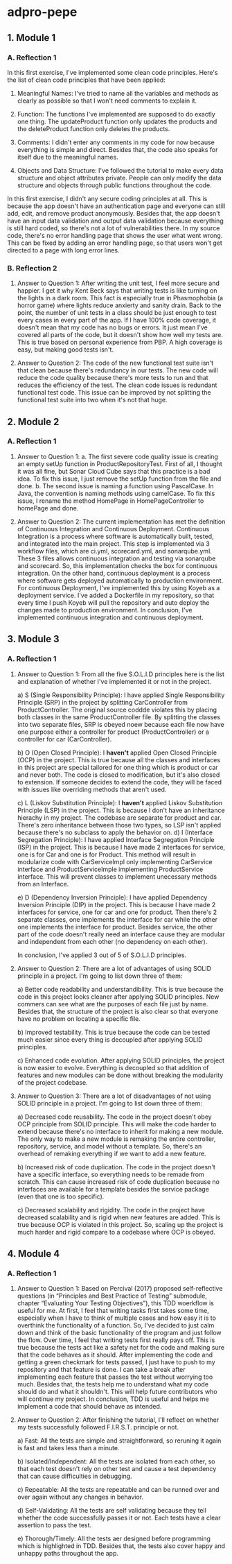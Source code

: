 ﻿# adpro-pepe

## 1. Module 1
### A. Reflection 1

In this first exercise, I've implemented some clean code principles. Here's the list of clean code principles that have been applied:
1. Meaningful Names: I've tried to name all the variables and methods as clearly as possible so that I won't need comments to explain it.

2. Function: The functions I've implemented are supposed to do exactly one thing. The updateProduct function only updates the products and the deleteProduct function only deletes the products.

3. Comments: I didn't enter any comments in my code for now because everything is simple and direct. Besides that, the code also speaks for itself due to the meaningful names.

4. Objects and Data Structure: I've followed the tutorial to make every data structure and object attributes private. People can only modify the data structure and objects through public functions throughout the code.

In this first exercise, I didn't any secure coding principles at all. This is because the app doesn't have an authentication page and everyone can still add, edit, and remove product anonymously. Besides that, the app doesn't have an input data validation and output data validation because everything is still hard coded, so there's not a lot of vulnerabilities there. In my source code, there's no error handling page that shows the user what went wrong. This can be fixed by adding an error handling page, so that users won't get directed to a page with long error lines.

### B. Reflection 2
1) Answer to Question 1: After writing the unit test, I feel more secure and happier. I get it why Kent Beck says that writing tests is like turning on the lights in a dark room. This fact is especially true in Phasmophobia (a horror game) where lights reduce anxierty and sanity drain. Back to the point, the number of unit tests in a class should be just enough to test every cases in every part of the app. If I have 100% code coverage, it doesn't mean that my code has no bugs or errors. It just mean I've covered all parts of the code, but it doesn't show how well my tests are. This is true based on personal experience from PBP. A high coverage is easy, but making good tests isn't.

2) Answer to Question 2: The code of the new functional test suite isn't that clean because there's redundancy in our tests. The new code will reduce the code quality because there's more tests to run and that reduces the efficiency of the test. The clean code issues is redundant functional test code. This issue can be improved by not splitting the functional test suite into two when it's not that huge.

## 2. Module 2
### A. Reflection 1

1) Answer to Question 1:
   a. The first severe code quality issue is creating an empty setUp function in ProductRepositoryTest. First of all, I thought it was all fine, but Sonar Cloud Cube says that this practice is a bad idea. To fix this issue, I just remove the setUp function from the file and done.
   b. The second issue is naming a function using PascalCase. In Java, the convention is naming methods using camelCase. To fix this issue, I rename the method HomePage in HomePageController to homePage and done.
   
2) Answer to Question 2: The current implementation has met the definition of Continuous Integration and Continuous Deployment. Continuous Integration is a process where software is automatically built, tested, and integrated into the main project. This step is implemented via 3 workflow files, which are ci.yml, scorecard.yml, and sonarqube.yml. These 3 files allows continuous integration and testing via sonarqube and scorecard. So, this implementation checks the box for continuous integration. On the other hand, continuous deployment is a process where software gets deployed automatically to production environment. For continuous Deployment, I've implemented this by using Koyeb as a deployment service. I've added a Dockerfile in my repository, so that every time I push Koyeb will pull the repository and auto deploy the changes made to production environment. In conclusion, I've implemented continuous integration and continuous deployment.

## 3. Module 3
### A. Reflection 1
1) Answer to Question 1:
   From all the five S.O.L.I.D principles here is the list and explanation of whether I've implemented it or not in the project.
   
   a) S (Single Responsibility Principle): I have applied Single Responsibility Principle (SRP) in the project by splitting CarController from ProductController. The original source coddde violates this by placing both classes in the same ProductController file. By splitting the classes into two separate files, SRP is obeyed noew because each file now have one purpose either a controller for product (ProductController) or a controller for car (CarController).
   
   b) O (Open Closed Principle): I **haven't** applied Open Closed Principle (OCP) in the project. This is true because all the classes and interfaces in this project are special tailored for one thing which is product or car and never both. The code is closed to modification, but it's also closed to extension. If someone decides to extend the code, they will be faced with issues like overriding methods that aren't used.
   
   c) L (Liskov Substitution Principle): I **haven't** applied Liskov Substitution Principle (LSP) in the project. This is because I don't have an inheritance hierachy in my project. The codebase are separate for product and car. There's zero inheritance between those two types, so LSP isn't applied because there's no subclass to apply the behavior on. 
   d) I (Interface Segregation Principle): I have applied Interface Segregation Principle (ISP) in the project. This is because I have made 2 interfaces for service, one is for Car and one is for Product. This method will result in modularize code with CarServiceImpl only implementing CarService interface and ProductServiceImple implementing ProductService interface. This will prevent classes to implement unecessary methods from an Interface.
   
   e) D (Dependency Inversion Principle): I have applied Dependency Inversion Principle (DIP) in the project. This is because I have made 2 interfaces for service, one for car and one for product. Then there's 2 separate classes, one implements the interface for car while the other one implements the interface for product. Besides service, the other part of the code doesn't really need an interface cause they are modular and independent from each other (no dependency on each other).
   
   In conclusion, I've applied 3 out of 5 of S.O.L.I.D principles.

3) Answer to Question 2:
   There are a lot of advantages of using SOLID principle in a project. I'm going to list down three of them:
   
   a) Better code readability and understandibility. This is true because the code in this project looks cleaner after applying SOLID principles. New commers can see what are the purposes of each file just by name. Besides that, the structure of the project is also clear so that everyone have no problem on locating a specific file.
   
   b) Improved testability. This is true because the code can be tested much easier since every thing is decoupled after applying SOLID principles.
   
   c) Enhanced code evolution. After applying SOLID principles, the project is now easier to evolve. Everything is decoupled so that addition of features and new modules can be done without breaking the modularity of the project codebase.
   
5) Answer to Question 3:
   There are a lot of disadvantages of not using SOLID principle in a project. I'm going to list down three of them:
   
   a) Decreased code reusability. The code in the project doesn't obey OCP principle from SOLID principle. This will make the code harder to extend because there's no interface to inherit for making a new module. The only way to make a new module is remaking the entire controller, repository, service, and model without a template. So, there's an overhead of remaking everything if we want to add a new feature.
   
   b) Increased risk of code duplication. The code in the project doesn't have a specific interface, so everything needs to be remade from scratch. This can cause increased risk of code duplication because no interfaces are available for a template besides the service package (even that one is too specific).
   
   c) Decreased scalability and rigidity. The code in the project have decreased scalability and is rigid when new features are added. This is true because OCP is violated in this project. So, scaling up the project is much harder and rigid compare to a codebase where OCP is obeyed.

## 4. Module 4
### A. Reflection 1
1) Answer to Question 1:
   Based on Percival (2017) proposed self-reflective questions (in “Principles and Best Practice of Testing” submodule, chapter “Evaluating Your Testing Objectives”), this TDD woerkflow is useful for me. At first, I feel that writing tasks first takes some time, especially when I have to think of multiple cases and how easy it is to overthink the functionality of a function. So, I've decided to just calm down and think of the basic functionality of the program and just follow the flow. Over time, I feel that writing tests first really pays off. This is true because the tests act like a safety net for the code and making sure that the code behaves as it should. After implementing the code and getting a green checkmark for tests passed, I just have to push to my repository and that feature is done. I can take a break after implementing each feature that passes the test without worrying too much. Besides that, the tests help me to understand what my code should do and what it shouldn't. This will help future contributors who will continue my project. In conclusion, TDD is useful and helps me implement a code that should behave as intended. 
   
2) Answer to Question 2:
   After finishing the tutorial, I'll reflect on whether my tests successfully followed F.I.R.S.T. principle or not.
   
   a) Fast: All the tests are simple and straightforward, so reruning it again is fast and takes less than a minute.
   
   b) Isolated/Independent: All the tests are isolated from each other, so that each test doesn't rely on other test and cause a test dependency that can cause difficulties in debugging.
   
   c) Repeatable: All the tests are repeatable and can be runned over and over again without any changes in behavior.
   
   d) Self-Validating: All the tests are self validating because they tell whether the code successfully passes it or not. Each tests have a clear assertion to pass the test.
   
   e) Thorough/Timely: All the tests aer designed before programming which is highlighted in TDD. Besides that, the tests also cover happy and unhappy paths throughout the app.
   
